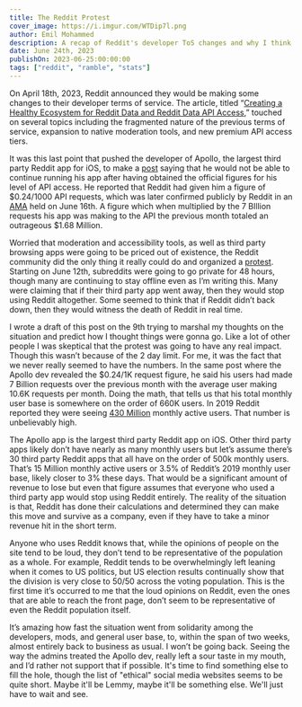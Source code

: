 ```yaml
---
title: The Reddit Protest
cover_image: https://i.imgur.com/WTDip7l.png
author: Emil Mohammed
description: A recap of Reddit's developer ToS changes and why I think the protests were doomed from the start
date: June 24th, 2023
publishOn: 2023-06-25:00:00:00
tags: ["reddit", "ramble", "stats"]
---
```

On April 18th, 2023, Reddit announced they would be making some changes to their developer terms of service. The article, titled “[Creating a Healthy Ecosystem for Reddit Data and Reddit Data API Access](https://web.archive.org/web/20230423092724/https://www.Redditinc.com/blog/2023apiupdates),” touched on several topics including the fragmented nature of the previous terms of service, expansion to native moderation tools, and new premium API access tiers.

It was this last point that pushed the developer of Apollo, the largest third party Reddit app for iOS, to make a [post](https://web.archive.org/web/20230602093440/https://www.Reddit.com/r/apolloapp/comments/13ws4w3/had_a_call_with_Reddit_to_discuss_pricing_bad/) saying that he would not be able to continue running his app after having obtained the official figures for his level of API access. He reported that Reddit had given him a figure of $0.24/1000 API requests, which was later confirmed publicly by Reddit in an [AMA](https://web.archive.org/web/20230622174910/https://old.Reddit.com/r/Reddit/comments/145bram/addressing_the_community_about_changes_to_our_api/) held on June 16th. A figure which when multiplied by the 7 BIllion requests his app was making to the API the previous month totaled an outrageous $1.68 Million.

Worried that moderation and accessibility tools, as well as third party browsing apps were going to be priced out of existence, the Reddit community did the only thing it really could do and organized a [protest](https://web.archive.org/web/20230619002521/https://old.reddit.com/r/ModCoord/comments/1476fkn/reddit_blackout_2023_save_3rd_party_apps/). Starting on June 12th, subreddits were going to go private for 48 hours, though many are continuing to stay offline even as I’m writing this. Many were claiming that if their third party app went away, then they would stop using Reddit altogether. Some seemed to think that if Reddit didn’t back down, then they would witness the death of Reddit in real time.

I wrote a draft of this post on the 9th trying to marshal my thoughts on the situation and predict how I thought things were gonna go. Like a lot of other people I was skeptical that the protest was going to have any real impact. Though this wasn’t because of the 2 day limit. For me, it was the fact that we never really seemed to have the numbers. In the same post where the Apollo dev revealed the $0.24/1K request figure, he said his users had made 7 Billion requests over the previous month with the average user making 10.6K requests per month. Doing the math, that tells us that his total monthly user base is somewhere on the order of 660K users. In 2019 Reddit reported they were seeing [430 Million](https://www.Redditinc.com/blog/Reddits-2019-year-in-review/) monthly active users. That number is unbelievably high. 

The Apollo app is the largest third party Reddit app on iOS. Other third party apps likely don’t have nearly as many monthly users but let’s assume there’s 30 third party Reddit apps that all have on the order of 500k monthly users. That’s 15 Million monthly active users or 3.5% of Reddit’s 2019 monthly user base, likely closer to 3% these days.  That would be a significant amount of revenue to lose but even that figure assumes that everyone who used a third party app would stop using Reddit entirely. The reality of the situation is that, Reddit has done their calculations and determined they can make this move and survive as a company, even if they have to take a minor revenue hit in the short term. 

Anyone who uses Reddit knows that, while the opinions of people on the site tend to be loud, they don’t tend to be representative of the population as a whole. For example, Reddit tends to be overwhelmingly left leaning when it comes to US politics, but US election results continually show that the division is very close to 50/50 across the voting population. This is the first time it’s occurred to me that the loud opinions on Reddit, even the ones that are able to reach the front page, don’t seem to be representative of even the Reddit population itself.

It’s amazing how fast the situation went from solidarity among the developers, mods, and general user base, to, within the span of two weeks, almost entirely back to business as usual. I won’t be going back. Seeing the way the admins treated the Apollo dev, really left a sour taste in my mouth, and I’d rather not support that if possible. It's time to find something else to fill the hole, though the list of "ethical" social media websites seems to be quite short. Maybe it'll be Lemmy, maybe it'll be something else. We'll just have to wait and see.

